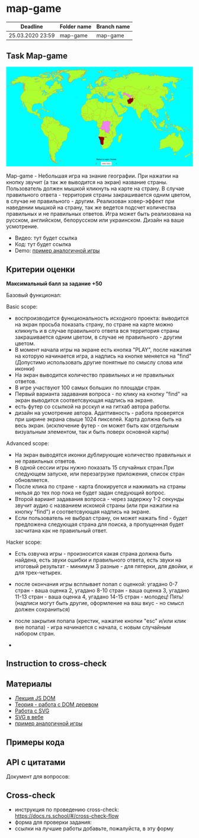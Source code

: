 # map-game

| Deadline         | Folder name | Branch name |
| ---------------- | ----------- | ----------- |
| 25.03.2020 23:59 | map-game    | map-game   |


## Task  Map-game

![](map_game.png)

Map-game - Небольшая игра на знание географии. При нажатии на кнопку звучит (а так же выводится на экран) название страны. Пользователь должен мышкой кликнуть на карте на страну. В случае правильного ответа - территория страны закрашивается одним цветом, в случае не правильного - другим. Реализован ховер-эффект при наведении мышкой на страну, так же ведется подсчет количества правильных и не правильных ответов. Игра может быть реализована на русском, английском, белорусском или украинском. Дизайн на ваше усмотрение.

- Видео: тут будет ссылка
- Код: тут будет ссылка
- Demo: [пример аналогичной игры](https://mauta-countries.netlify.app/)

## Критерии оценки

**Максимальный балл за задание +50**

Базовый функционал:

Basic scope:
  - воспроизводится функциональность исходного проекта: выводится на экран просьба показать страну, по стране на карте можно кликнуть и в случае правильного ответа вся территория страны закрашивается одним цветом, в случае не правильного - другим цветом.
- В момент начала игры на экране есть кнопка "PLAY", после нажатия на которую начинается игра, а надпись на кнопке меняется на "find" (Допустимо использовать другие понятные по смыслу слова или иконки)
- На экран выводится количество правильных и не правильных ответов.
- В игре участвуют 100 самых больших по площади стран.
- Первый варианта задавания вопроса - по клику на кнопку "find" на экран выводится соответсвующая надпись на экране.
- есть футер со ссылкой на рсскул и на гитхаб автора работы.
- дизайн на усмотрение автора. Адаптивность - работа проверятся при ширине экрана свыше 1024 пикселей. Карта должна быть на весь экран. (исключение футер - он может быть как отдельным визуальным элементом, так и быть поверх основной карты)

Advanced scope:
- На экран выводятся иконки дублирующие количество правильных и не правильных ответов.
- В одной сессии игры нужно показать 15 случайных стран.При следующем запуске, или перезагрузке приложения, список стран обновляется.
- После клика по стране - карта блокируется и нажимать на страны нельзя до тех пор пока не будет задан следующий вопрос.
- Второй вариант задавания вопроса - через задержку 1-2 секунды звучит аудио с названием искомой страны (или при нажатии на кнопку "find") и соответсвующая надпись на экране.
- Если пользователь не выбрал страну, он может нажать find - будет предложена следующая страна для поиска, а пропущенная будет засчитана как не правильный ответ.

  
Hacker scope:
  - Есть озвучка игры - произносится какая страна должна быть найдена, есть звуки ошибки и правильного ответа, есть звуки на итоговый результат - минимум 3 разные - для пятерки, для двойки, и для трех-четырех.
  - после окончания игры всплывает попап с оценкой: угадано 0-7 стран - ваша оценка 2, угадано 8-10 стран - ваша оценка 3, угадано 11-13 стран - ваша оценка 4, угадано 14-15 стран - молодец! Пять! (надписи могут быть другие, оформление на ваш вкус - но смысл должен сохраниться)
  - после закрытия попапа (крестик, нажатие кнопки "esc" и/или клик вне попапа) - игра начинается с начала, с новым случайным набором стран.
  


  - 
  
## Instruction to cross-check


  
## Материалы
- [Лекция JS DOM](https://youtu.be/lHsQ6EEp3ms)
- [Теория - работа с DOM деревом](https://learn.javascript.ru/document)
- [Работа с SVG](https://ru.hexlet.io/blog/posts/kak-rabotat-s-formatom-svg-rukovodstvo-dlya-nachinayuschih-veb-razrabotchikov)
- [SVG в вебе](https://svgontheweb.com/ru/)
- [пример аналогичной игры]()


## Примеры кода



## API с цитатами



Документ для вопросов:

## Cross-check

- инструкция по проведению cross-check: https://docs.rs.school/#/cross-check-flow
- форма для проверки задания: 
- ссылки на лучшие работы добавьте, пожалуйста, в эту форму 
